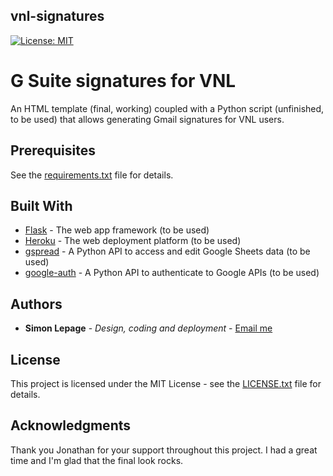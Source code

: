 ## vnl-signatures
[![License: MIT](https://img.shields.io/badge/License-MIT-yellow.svg)](https://opensource.org/licenses/MIT)

# G Suite signatures for VNL

An HTML template (final, working) coupled with a Python script (unfinished, to be used) that allows generating Gmail signatures for VNL users.

## Prerequisites

See the [requirements.txt](requirements.txt) file for details.

## Built With

* [Flask](https://github.com/pallets/flask) - The web app framework (to be used)
* [Heroku](https://www.heroku.com/) - The web deployment platform (to be used)
* [gspread](https://github.com/burnash/gspread) - A Python API to access and edit Google Sheets data (to be used)
* [google-auth](https://github.com/googleapis/google-auth-library-python) - A Python API to authenticate to Google APIs (to be used)

## Authors

* **Simon Lepage** - *Design, coding and deployment* - [Email me](mailto:pro.simonlepage@gmail.com)

## License

This project is licensed under the MIT License - see the [LICENSE.txt](LICENSE.txt) file for details.

## Acknowledgments

Thank you Jonathan for your support throughout this project. I had a great time and I'm glad that the final look rocks.
